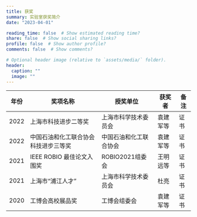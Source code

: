```yaml
---
title: 获奖
summary: 实验室获奖简介
date: "2023-04-01"

reading_time: false  # Show estimated reading time?
share: false  # Show social sharing links?
profile: false  # Show author profile?
comments: false  # Show comments?

# Optional header image (relative to `assets/media/` folder).
header:
  caption: ""
  image: ""
---
```



| 年份	      | 奖项名称		| 授奖单位	| 获奖者		| 备注		| 
| ----------- | ----------- | --------- | --------- | --------- |
| 2022        | 上海市科技进步二等奖 | 上海市科学技术委员会 | 袁建军等 | 证书 |
| 2022        | 中国石油和化工联合协会科技进步三等奖 | 中国石油和化工联合协会 | 袁建军等 | 证书 |
| 2021	      | IEEE ROBIO 最佳论文入围奖 | ROBIO2021组委会 | 王明远等 | 证书 |
| 2021        | 上海市“浦江人才” | 上海市科学技术委员会 | 杜亮 | 证书 |
| 2020        | 工博会高校展品奖 | 工博会组委会 | 袁建军等 | 证书 |


